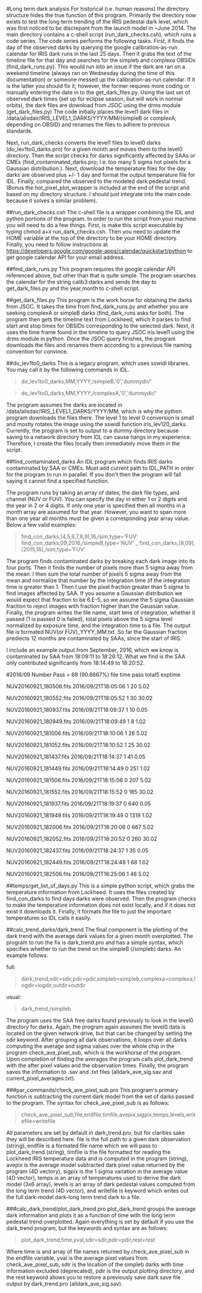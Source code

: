 #Long term dark analysis 
For historical (i.e. human reasons) the directory structure hides the true function of this program.
Primarily the directory now exists to test the long term trending of the IRIS pedestal dark level,
which was first noticed to be discrepant from the launch model in ~June 2014.
The main directory contains a c-shell script (run_dark_checks.csh), which runs a code series.
The code series performs the following tasks.
First, it finds the day of the observed darks by querying the google calibration-as-run calendar for IRIS dark runs in the last 25 days.
Then it grabs the text of the timeline file for that day and searches for the simpleb and complexa OBSIDs (find_dark_runs.py). 
This would run into an issue if the dark are ran on a weekend timeline (always ran on Wednesday during the time of this documentation)
or someone messed up the calibration-as-run calendar.
If it is the latter you should fix it; however, the former requires more coding or manually entering the date in to the get_dark_files.py.
Using the last set of observed dark times (set up for eclipse season, but will work in normal orbits),
the dark files are download from JSOC using the drms module (get_dark_files.py)
The code initially places the level1 dark files in /data/alisdair/IRIS_LEVEL1_DARKS/YYYY/MM/(simpleB or complexA; depending on OBSID)
and renames the files to adhere to previous standards.

Next, run_dark_checks converts the level1 files to level0 darks (do_lev1to0_darks.pro) for a given month and moves them to
the level0 directory.
Then the script checks for darks significantly affected by SAAs or CMEs (find_contaminated_darks.pro; i.e. too many 5 sigma hot pixels for a Gaussian distribution.).
Next, download the temperature files for the day darks are observed plus +/- 1 day and format the output temperature file for IDL.
Finally, compared the observed to the modeled dark pedestal trend.
(Bonus the hot_pixel_plot_wrapper is included at the end of the script and based on my directory structure.
I should just integrate into the main code because it solves a similar problem).

##run_dark_checks.csh
The c-shell file is a wrapper combining the IDL and python portions of the program.
In order to run the script from your machine you will need to do a few things.
First, is make this script executable by typing chmod a+x run_dark_checks.csh.
Then you need to update the HOME variable at the top of the directory to be your HOME directory.
Finally, you need to follow instructions at https://developers.google.com/google-apps/calendar/quickstart/python
to get google calendar API for your email address.


##find_dark_runs.py
This program requires the google calendar API referenced above,
but other than that is quite simple.
The program searches the calendar for the string calib3:darks and sends the day to get_dark_files.py and the year,month to c-shell script.

##get_dark_files.py
This program is the work horse for obtaining the darks from JSOC.
It takes the time from find_dark_runs.py and whether you are seeking complexA or simpleB darks (find_dark_runs asks for both).
The program then gets the timeline text from Lockheed, which it parses to find start and stop times for OBSIDs corresponding to the selected dark.
Next, it uses the time frame found in the timeline to query JSOC iris level1 using the drms module in python.
Once the JSOC query finishes, 
the program downloads the files and renames them according to a previous file naming convention for convince.

##do_lev1to0_darks
This is a legacy program, which uses sswidl libraries.
You may call it by the following commands in IDL.

>do_lev1to0_darks,MM,YYYY,/simpleB,'0','dummydir/'

>do_lev1to0_darks,MM,YYYY,/complexA,'0','dummydir/'

The program assumes the darks are located in /data/alisdair/IRIS_LEVEL1_DARKS/YYYY/MM,
which is why the python program downloads the files there.
The level 1 to level 0 conversion is small and mostly rotates the image using the sswidl function iris_lev120_darks.
Currently, the program is set to output to a dummy directory because saving to a network directory from IDL can 
cause hangs in my experience.
Therefore, I create the files locally then immediately move them in the script.


##find_contaminated_darks
An IDL program which finds IRIS darks contaminated by SAA or CMEs.
Must add current path to IDL_PATH in order for the program to run in parallel.
If you don't then the program will fail saying it cannot find a specified function.

The program runs by taking an array of dates, the dark file types, and channel (NUV or FUV).
You can specify the day in either 1 or 2 digits and the year in 2 or 4 digits.
If only one year is specified then all months in a month array are assumed for that year.
However, you want to span more than one year all months must be given a corresponding year array value.
Below a few valid examples:

>find_con_darks,[4,5,6,7,8,9],16,/sim,type='FUV' 
>find_con_darks,09,2016,/simpleB,type='NUV' _
>find_con_darks,[8,09],[2015,16],/sim,type='FUV' 

The program finds contaminated darks by breaking each dark image into its four ports.
Then it finds the number of pixels more than 5 sigma away from the mean.
I then sum the total number of pixels 5 sigma away from the mean and 
normalize that number by the integration time (if the integration time is greater than 1.
Then I use the pixel fraction greater than 5 sigma to find images affected by SAA.
If you assume a Gaussian distribution we would expect that fraction to be 6.E-5,
so we assume the 5 sigma Gaussian fraction to reject images with fraction higher than the Gaussian value.
Finally, the program writes the file name, start time of integration, whether it passed (1 is passed 0 is failed),
 total pixels above the 5 sigma level normalized by exposure time, and the integration time to a file.
The output file is formated NUV(or FUV)_YYYY_MM.txt.
So far the Gaussian fraction prediects 12 months are contaminated by SAAs, since the start of IRIS.

I include an example output from September, 2016, which we know is contaminated by SAA from 18:09:11 to 18:26:12.
 What we find is the SAA only contributed significantly from 18:14:49 to 18:20:52.

#2016/09 Number Pass = 68 (90.6667%)
                     file                  time    pass    total5   exptime


  NUV20160921_180506.fits   2016/09/21T18:05:06       1        20      5.02

  NUV20160921_180552.fits   2016/09/21T18:05:52       1        30     30.02

  NUV20160921_180937.fits   2016/09/21T18:09:37       1        10      0.05

  NUV20160921_180949.fits   2016/09/21T18:09:49       1         8      1.02

  NUV20160921_181006.fits   2016/09/21T18:10:06       1        26      5.02

  NUV20160921_181052.fits   2016/09/21T18:10:52       1        25     30.02

  NUV20160921_181437.fits   2016/09/21T18:14:37       1        41      0.05

  NUV20160921_181449.fits   2016/09/21T18:14:49       0       251      1.02

  NUV20160921_181506.fits   2016/09/21T18:15:06       0       207      5.02

  NUV20160921_181552.fits   2016/09/21T18:15:52       0       185     30.02

  NUV20160921_181937.fits   2016/09/21T18:19:37       0       640      0.05

  NUV20160921_181949.fits   2016/09/21T18:19:49       0      1319      1.02

  NUV20160921_182006.fits   2016/09/21T18:20:06       0       667      5.02

  NUV20160921_182052.fits   2016/09/21T18:20:52       0       260     30.02

  NUV20160921_182437.fits   2016/09/21T18:24:37       1        35      0.05

  NUV20160921_182449.fits   2016/09/21T18:24:49       1        68      1.02

  NUV20160921_182506.fits   2016/09/21T18:25:06       1        48      5.02

##temps/get_list_of_days.py
This is a simple python script, which grabs the temperature information from Lockheed.
It uses the files created by find_con_darks to find days darks were observed.
Then the program checks to make the temperature information does not exist locally,
and if it does not exist it downloads it.
Finally, it formats the file to just the important temperatures so IDL calls it easily.


##calc_trend_darks/dark_trend
The final component is the plotting of the dark trend with the average dark values for a given month overplotted.
The program to run the fix is dark_trend.pro and has a simple syntax, which specifies whether to run the trend on the simpleB 
(/simpleb) darks.
An example follows:

full:

>dark_trend,sdir=sdir,pdir=pdir,simpleb=simpleb,complexa=complexa,logdir=logdir,outdir=outdir

usual:

>dark_trend,/simpleb

The program uses the SAA free darks found previously to look in the level0 directory for darks.
Again, the program again assumes the level0 data is located on the given network drive,
but that can be changed by setting the sdir keyword.
After grouping all dark observations,
it loops over all darks computing the average and sigma values over the whole chip
in the program check_ave_pixel_sub, which is the workhorse of the program.
Upon completion of finding the averages the program calls plot_dark_trend with the after pixel values
and the observation times.
Finally, the program saves the information to .sav and .txt files (alldark_ave_sig.sav and current_pixel_averages.txt).

###par_commands/check_ave_pixel_sub.pro
This program's primary function is subtracting the current dark model from the set of darks passed to the program.
The syntax for check_ave_pixel_sub is as follows:

>check_ave_pixel_sub,file,endfile,timfile,avepix,sigpix,temps,levels,writefile=writefile

All parameters are set by default in dark_trend.pro, but for clarities sake they will be described here.
file is the full path to a given dark observation (string),
endfile is a formated file name which we will pass to plot_dark_trend (string),
timfile is the file formatted for reading the Lockheed IRIS temperature data and is computed in the program (string),
avepix is the average model subtracted dark pixel value returned by the program (4D vectory),
sigpix is the 1 sigma variation in the average value (4D vector),
temps is an array of temperatures used to derive the dark model (3x6 array),
levels is an array of dark pedestal values computed from the long term trend (4D vector),
and writefile is keyword which writes out the full dark-model dark-long term trend dark to a file. 


###calc_dark_trend/plot_dark_trend.pro
plot_dark_trend groups the average dark information and plots it as a function of time with the long term pedestal trend
overplotted.
Again everything is set by default if you use the dark_trend program,
but the keywords and syntax are as follows:

>plot_dark_trend,time,yval,sdir=sdir,pdir=pdir,rest=rest

Where time is and array of file names returned by check_ave_pixel_sub in the endfile variable,
yval is the average pixel values from check_ave_pixel_sub,
sdir is the location of the simpleb darks with time information excluded (deprecated),
pdir is the output plotting directory,
and the rest keyword allows you to restore a previously save dark save file output by dark_trend.pro (alldark_ave_sig.sav).










